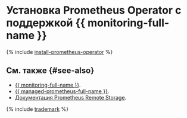 # Установка Prometheus Operator с поддержкой {{ monitoring-full-name }}


{% include [install-prometheus-operator](../../../_includes/managed-kubernetes/install-prometheus-operator.md) %}

## См. также {#see-also}

* [{{ monitoring-full-name }}](/services/monitoring).
* [{{ managed-prometheus-full-name }}](../../../monitoring/operations/prometheus/index.md).
* [Документация Prometheus Remote Storage](https://prometheus.io/docs/prometheus/latest/storage/#remote-storage-integrations).

{% include [trademark](../../../_includes/monitoring/trademark.md) %}